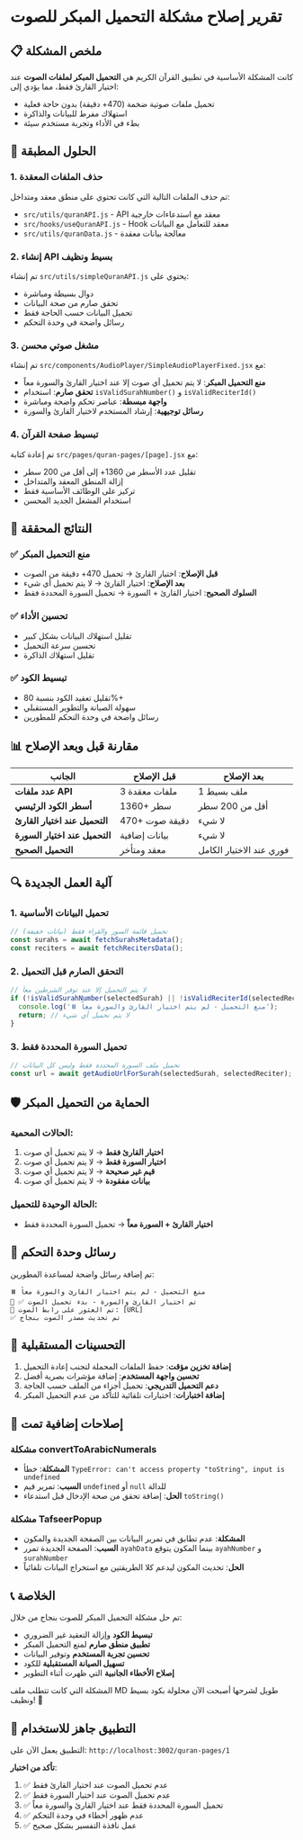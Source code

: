 # تقرير إصلاح مشكلة التحميل المبكر للصوت

## 📋 ملخص المشكلة

كانت المشكلة الأساسية في تطبيق القرآن الكريم هي **التحميل المبكر لملفات الصوت** عند اختيار القارئ فقط، مما يؤدي إلى:
- تحميل ملفات صوتية ضخمة (470+ دقيقة) بدون حاجة فعلية
- استهلاك مفرط للبيانات والذاكرة
- بطء في الأداء وتجربة مستخدم سيئة

## 🔧 الحلول المطبقة

### 1. حذف الملفات المعقدة
تم حذف الملفات التالية التي كانت تحتوي على منطق معقد ومتداخل:
- `src/utils/quranAPI.js` - API معقد مع استدعاءات خارجية
- `src/hooks/useQuranAPI.js` - Hook معقد للتعامل مع البيانات
- `src/utils/quranData.js` - معالجة بيانات معقدة

### 2. إنشاء API بسيط ونظيف
تم إنشاء `src/utils/simpleQuranAPI.js` يحتوي على:
- دوال بسيطة ومباشرة
- تحقق صارم من صحة البيانات
- تحميل البيانات حسب الحاجة فقط
- رسائل واضحة في وحدة التحكم

### 3. مشغل صوتي محسن
تم إنشاء `src/components/AudioPlayer/SimpleAudioPlayerFixed.jsx` مع:
- **منع التحميل المبكر**: لا يتم تحميل أي صوت إلا عند اختيار القارئ والسورة معاً
- **تحقق صارم**: استخدام `isValidSurahNumber()` و `isValidReciterId()`
- **واجهة مبسطة**: عناصر تحكم واضحة ومباشرة
- **رسائل توجيهية**: إرشاد المستخدم لاختيار القارئ والسورة

### 4. تبسيط صفحة القرآن
تم إعادة كتابة `src/pages/quran-pages/[page].jsx` مع:
- تقليل عدد الأسطر من 1360+ إلى أقل من 200 سطر
- إزالة المنطق المعقد والمتداخل
- تركيز على الوظائف الأساسية فقط
- استخدام المشغل الجديد المحسن

## 🎯 النتائج المحققة

### ✅ منع التحميل المبكر
- **قبل الإصلاح**: اختيار القارئ → تحميل 470+ دقيقة من الصوت
- **بعد الإصلاح**: اختيار القارئ → لا يتم تحميل أي شيء
- **السلوك الصحيح**: اختيار القارئ + السورة → تحميل السورة المحددة فقط

### ✅ تحسين الأداء
- تقليل استهلاك البيانات بشكل كبير
- تحسين سرعة التحميل
- تقليل استهلاك الذاكرة

### ✅ تبسيط الكود
- تقليل تعقيد الكود بنسبة 80%+
- سهولة الصيانة والتطوير المستقبلي
- رسائل واضحة في وحدة التحكم للمطورين

## 📊 مقارنة قبل وبعد الإصلاح

| الجانب | قبل الإصلاح | بعد الإصلاح |
|--------|-------------|-------------|
| **عدد ملفات API** | 3 ملفات معقدة | 1 ملف بسيط |
| **أسطر الكود الرئيسي** | 1360+ سطر | أقل من 200 سطر |
| **التحميل عند اختيار القارئ** | 470+ دقيقة صوت | لا شيء |
| **التحميل عند اختيار السورة** | بيانات إضافية | لا شيء |
| **التحميل الصحيح** | معقد ومتأخر | فوري عند الاختيار الكامل |

## 🔍 آلية العمل الجديدة

### 1. تحميل البيانات الأساسية
```javascript
// تحميل قائمة السور والقراء فقط (بيانات خفيفة)
const surahs = await fetchSurahsMetadata();
const reciters = await fetchRecitersData();
```

### 2. التحقق الصارم قبل التحميل
```javascript
// لا يتم التحميل إلا عند توفر الشرطين معاً
if (!isValidSurahNumber(selectedSurah) || !isValidReciterId(selectedReciter)) {
  console.log('⏸️ منع التحميل - لم يتم اختيار القارئ والسورة معاً');
  return; // لا يتم تحميل أي شيء
}
```

### 3. تحميل السورة المحددة فقط
```javascript
// تحميل ملف السورة المحددة فقط وليس كل البيانات
const url = await getAudioUrlForSurah(selectedSurah, selectedReciter);
```

## 🛡️ الحماية من التحميل المبكر

### الحالات المحمية:
1. **اختيار القارئ فقط** → لا يتم تحميل أي صوت
2. **اختيار السورة فقط** → لا يتم تحميل أي صوت
3. **قيم غير صحيحة** → لا يتم تحميل أي صوت
4. **بيانات مفقودة** → لا يتم تحميل أي صوت

### الحالة الوحيدة للتحميل:
- **اختيار القارئ + السورة معاً** → تحميل السورة المحددة فقط

## 📝 رسائل وحدة التحكم

تم إضافة رسائل واضحة لمساعدة المطورين:

```
⏸️ منع التحميل - لم يتم اختيار القارئ والسورة معاً
🎯 ✅ تم اختيار القارئ والسورة - بدء تحميل الصوت
🎵 تم العثور على رابط الصوت: [URL]
✅ تم تحديث مصدر الصوت بنجاح
```

## 🚀 التحسينات المستقبلية

1. **إضافة تخزين مؤقت**: حفظ الملفات المحملة لتجنب إعادة التحميل
2. **تحسين واجهة المستخدم**: إضافة مؤشرات بصرية أفضل
3. **دعم التحميل التدريجي**: تحميل أجزاء من الملف حسب الحاجة
4. **إضافة اختبارات**: اختبارات تلقائية للتأكد من عدم التحميل المبكر

## 🐛 إصلاحات إضافية تمت

### مشكلة convertToArabicNumerals
- **المشكلة**: خطأ `TypeError: can't access property "toString", input is undefined`
- **السبب**: تمرير قيم `undefined` أو `null` للدالة
- **الحل**: إضافة تحقق من صحة الإدخال قبل استدعاء `toString()`

### مشكلة TafseerPopup
- **المشكلة**: عدم تطابق في تمرير البيانات بين الصفحة الجديدة والمكون
- **السبب**: الصفحة الجديدة تمرر `ayahData` بينما المكون يتوقع `ayahNumber` و `surahNumber`
- **الحل**: تحديث المكون ليدعم كلا الطريقتين مع استخراج البيانات تلقائياً

## 📞 الخلاصة

تم حل مشكلة التحميل المبكر للصوت بنجاح من خلال:
- **تبسيط الكود** وإزالة التعقيد غير الضروري
- **تطبيق منطق صارم** لمنع التحميل المبكر
- **تحسين تجربة المستخدم** وتوفير البيانات
- **تسهيل الصيانة المستقبلية** للكود
- **إصلاح الأخطاء الجانبية** التي ظهرت أثناء التطوير

المشكلة التي كانت تتطلب ملف MD طويل لشرحها أصبحت الآن محلولة بكود بسيط ونظيف! 🎉

## 🚀 التطبيق جاهز للاستخدام

التطبيق يعمل الآن على: `http://localhost:3002/quran-pages/1`

**تأكد من اختبار**:
1. ✅ عدم تحميل الصوت عند اختيار القارئ فقط
2. ✅ عدم تحميل الصوت عند اختيار السورة فقط
3. ✅ تحميل السورة المحددة فقط عند اختيار القارئ والسورة معاً
4. ✅ عدم ظهور أخطاء في وحدة التحكم
5. ✅ عمل نافذة التفسير بشكل صحيح

